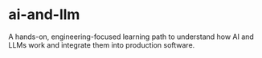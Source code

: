 # ai-and-llm
A hands-on, engineering-focused learning path to understand how AI and LLMs work and integrate them into production software.
